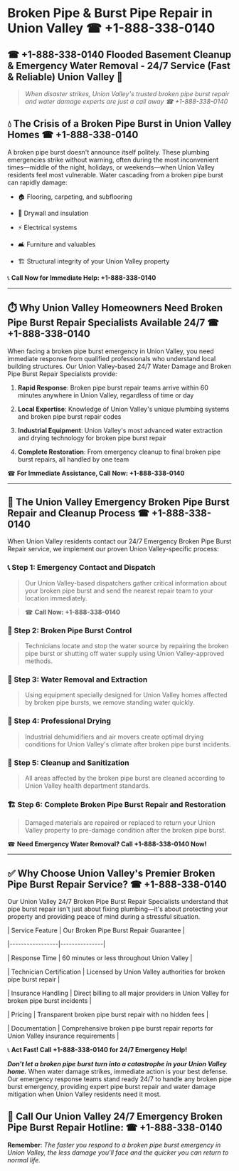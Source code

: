 # Broken Pipe & Burst Pipe Repair in Union Valley ☎ +1-888-338-0140  
## ☎ +1-888-338-0140 Flooded Basement Cleanup & Emergency Water Removal - 24/7 Service (Fast & Reliable) Union Valley 🚨  

> *When disaster strikes, Union Valley's trusted broken pipe burst repair and water damage experts are just a call away ☎ +1-888-338-0140*  

## 💧 The Crisis of a Broken Pipe Burst in Union Valley Homes ☎ +1-888-338-0140  

A broken pipe burst doesn't announce itself politely. These plumbing emergencies strike without warning, often during the most inconvenient times—middle of the night, holidays, or weekends—when Union Valley residents feel most vulnerable. Water cascading from a broken pipe burst can rapidly damage:  

* 🏠 Flooring, carpeting, and subflooring  
* 🧱 Drywall and insulation  
* ⚡ Electrical systems  
* 🛋️ Furniture and valuables  
* 🏗️ Structural integrity of your Union Valley property  

📞 **Call Now for Immediate Help: +1-888-338-0140**  

---  

## ⏱️ Why Union Valley Homeowners Need Broken Pipe Burst Repair Specialists Available 24/7 ☎ +1-888-338-0140  

When facing a broken pipe burst emergency in Union Valley, you need immediate response from qualified professionals who understand local building structures. Our Union Valley-based 24/7 Water Damage and Broken Pipe Burst Repair Specialists provide:  

1. **Rapid Response**: Broken pipe burst repair teams arrive within 60 minutes anywhere in Union Valley, regardless of time or day  
2. **Local Expertise**: Knowledge of Union Valley's unique plumbing systems and broken pipe burst repair codes  
3. **Industrial Equipment**: Union Valley's most advanced water extraction and drying technology for broken pipe burst repair  
4. **Complete Restoration**: From emergency cleanup to final broken pipe burst repairs, all handled by one team  

☎ **For Immediate Assistance, Call Now: +1-888-338-0140**  

---  

## 🔧 The Union Valley Emergency Broken Pipe Burst Repair and Cleanup Process ☎ +1-888-338-0140  

When Union Valley residents contact our 24/7 Emergency Broken Pipe Burst Repair service, we implement our proven Union Valley-specific process:  

### 📞 Step 1: Emergency Contact and Dispatch  
> Our Union Valley-based dispatchers gather critical information about your broken pipe burst and send the nearest repair team to your location immediately.  
> ☎ **Call Now: +1-888-338-0140**  

### 🚿 Step 2: Broken Pipe Burst Control  
> Technicians locate and stop the water source by repairing the broken pipe burst or shutting off water supply using Union Valley-approved methods.  

### 🌊 Step 3: Water Removal and Extraction  
> Using equipment specially designed for Union Valley homes affected by broken pipe bursts, we remove standing water quickly.  

### 💨 Step 4: Professional Drying  
> Industrial dehumidifiers and air movers create optimal drying conditions for Union Valley's climate after broken pipe burst incidents.  

### 🧼 Step 5: Cleanup and Sanitization  
> All areas affected by the broken pipe burst are cleaned according to Union Valley health department standards.  

### 🏗️ Step 6: Complete Broken Pipe Burst Repair and Restoration  
> Damaged materials are repaired or replaced to return your Union Valley property to pre-damage condition after the broken pipe burst.  

☎ **Need Emergency Water Removal? Call +1-888-338-0140 Now!**  

---  

## ✅ Why Choose Union Valley's Premier Broken Pipe Burst Repair Service? ☎ +1-888-338-0140  

Our Union Valley 24/7 Broken Pipe Burst Repair Specialists understand that pipe burst repair isn't just about fixing plumbing—it's about protecting your property and providing peace of mind during a stressful situation.  

| Service Feature | Our Broken Pipe Burst Repair Guarantee |  
|-----------------|---------------|  
| Response Time | 60 minutes or less throughout Union Valley |  
| Technician Certification | Licensed by Union Valley authorities for broken pipe burst repair |  
| Insurance Handling | Direct billing to all major providers in Union Valley for broken pipe burst incidents |  
| Pricing | Transparent broken pipe burst repair with no hidden fees |  
| Documentation | Comprehensive broken pipe burst repair reports for Union Valley insurance requirements |  

📞 **Act Fast! Call +1-888-338-0140 for 24/7 Emergency Help!**  

***Don't let a broken pipe burst turn into a catastrophe in your Union Valley home.*** When water damage strikes, immediate action is your best defense. Our emergency response teams stand ready 24/7 to handle any broken pipe burst emergency, providing expert pipe burst repair and water damage mitigation when Union Valley residents need it most.  

## 📱 Call Our Union Valley 24/7 Emergency Broken Pipe Burst Repair Hotline: ☎ +1-888-338-0140  

**Remember**: *The faster you respond to a broken pipe burst emergency in Union Valley, the less damage you'll face and the quicker you can return to normal life.*